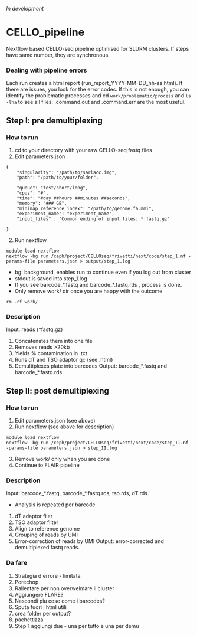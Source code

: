*In development*
# CELLO_pipeline
Nextflow based CELLO-seq pipeline optimised for SLURM clusters. 
If steps have same number, they are synchronous. 

### Dealing with pipeline errors 
Each run creates a html report (run_report_YYYY-MM-DD_hh-ss.html). If there are issues, you look for the error codes. If this is not enough, you can identify the problematic processes and cd ```work/problematic/process``` and ```ls -lha``` to see all files: .command.out and .command.err are the most useful. 

## Step I: pre demultiplexing 
### How to run
1. cd to your directory with your raw CELLO-seq fastq files
2. Edit parameters.json
```
{
    "singularity": "/path/to/sarlacc.img", 
    "path": "/path/to/your/folder",

    "queue": "test/short/long",
    "cpus": "#",
    "time": "#day ##hours ##minutes ##seconds",
    "memory": "### GB",
    "minimap_reference_index": "/path/to/genome.fa.mmi",
    "experiment_name": "experiment_name",
    "input_files" : "Common ending of input files: *.fastq.gz"

}
```
2. Run nextflow
```
module load nextflow
nextflow -bg run /ceph/project/CELLOseq/frivetti/next/code/step_1.nf -params-file parameters.json > output/step_1.log
```
- bg: background, enables run to continue even if you log out from cluster
- stdout is saved into step_1.log
- If you see barcode_\*.fastq and barcode_\*.fastq.rds , process is done.
- Only remove work/ dir once you are happy with the outcome
```
rm -rf work/
```

### Description
Input: reads (*fastq.gz)
1. Concatenates them into one file
1. Removes reads >20kb
2. Yields % contamination in .txt
2. Runs dT and TSO adaptor qc (see .html)
2. Demultiplexes plate into barcodes
Output: barcode_\*.fastq and barcode_\*.fastq.rds

## Step II: post demultiplexing
### How to run
1. Edit parameters.json (see above)
2. Run nextflow (see above for description)
```
module load nextflow
nextflow -bg run /ceph/project/CELLOseq/frivetti/next/code/step_II.nf -params-file parameters.json > step_II.log
```
3. Remove work/ only when you are done
4. Continue to FLAIR pipeline

### Description
Input: barcode_\*.fastq, barcode_\*.fastq.rds, tso.rds, dT.rds. 
- Analysis is repeated per barcode
1. dT adaptor filer
1. TSO adaptor filter
1. Align to reference genome
2. Grouping of reads by UMI
3. Error-correction of reads by UMI
Output: error-corrected and demultiplexed fastq reads. 


### Da fare 
1. Strategia d'errore - limitata
4. Porechop
5. Rallentare per non overwelmare il cluster
6. Aggiungere FLARE?
7. Nascondi piu cose come i barcodes?
8. Sputa fuori i html utili
9. crea folder per output?
10. pachettizza
11. Step 1 aggiungi due - una per tutto e una per demu
